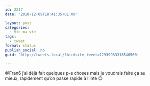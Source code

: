 ```yaml
---
id: 2217
date: '2010-12-09T18:41:35+01:00'

layout: post
categories:
  - Vis ma vie
tags:
  - tweet
format: status
publish_social: no
guid: 'http://tweets.local/?birdsite_tweet=12939933316546560'

---
```


@Fran6 j’ai déjà fait quelques p-e choses mais je voudrais faire ça au mieux, rapidement qu’on passe rapide à l’inté 😉